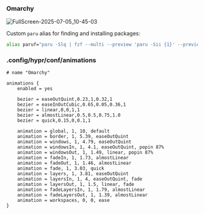 ### Omarchy

![FullScreen-2025-07-05_10-45-03](https://github.com/user-attachments/assets/fb2f19e1-2020-4b37-b863-0aadd13af356)

Custom `paru` alias for finding and installing packages:

```bash
alias paruf="paru -Slq | fzf --multi --preview 'paru -Sii {1}' --preview-window=down:75% | xargs -ro paru -S"
```


### .config/hypr/conf/animations
````
# name "Omarchy"

animations {
    enabled = yes

    bezier = easeOutQuint,0.23,1,0.32,1
    bezier = easeInOutCubic,0.65,0.05,0.36,1
    bezier = linear,0,0,1,1
    bezier = almostLinear,0.5,0.5,0.75,1.0
    bezier = quick,0.15,0,0.1,1
    
    animation = global, 1, 10, default
    animation = border, 1, 5.39, easeOutQuint
    animation = windows, 1, 4.79, easeOutQuint
    animation = windowsIn, 1, 4.1, easeOutQuint, popin 87%
    animation = windowsOut, 1, 1.49, linear, popin 87%
    animation = fadeIn, 1, 1.73, almostLinear
    animation = fadeOut, 1, 1.46, almostLinear
    animation = fade, 1, 3.03, quick
    animation = layers, 1, 3.81, easeOutQuint
    animation = layersIn, 1, 4, easeOutQuint, fade
    animation = layersOut, 1, 1.5, linear, fade
    animation = fadeLayersIn, 1, 1.79, almostLinear
    animation = fadeLayersOut, 1, 1.39, almostLinear
    animation = workspaces, 0, 0, ease
}
````
